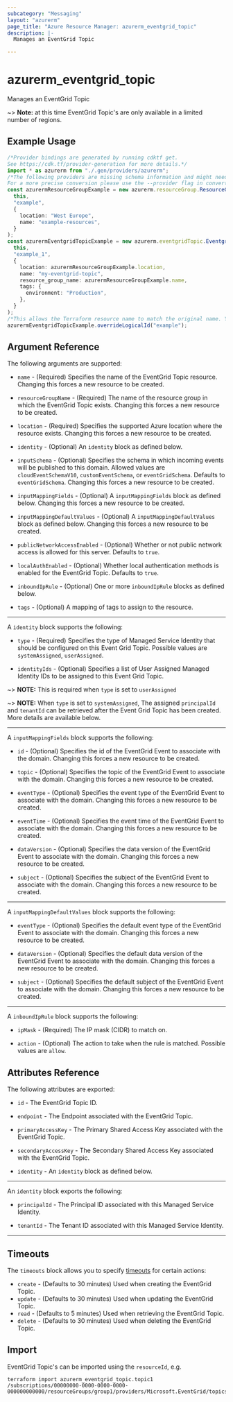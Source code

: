 ```yaml
---
subcategory: "Messaging"
layout: "azurerm"
page_title: "Azure Resource Manager: azurerm_eventgrid_topic"
description: |-
  Manages an EventGrid Topic

---
```


# azurerm\_eventgrid\_topic

Manages an EventGrid Topic

\~> **Note:** at this time EventGrid Topic's are only available in a limited number of regions.

## Example Usage

```typescript
/*Provider bindings are generated by running cdktf get.
See https://cdk.tf/provider-generation for more details.*/
import * as azurerm from "./.gen/providers/azurerm";
/*The following providers are missing schema information and might need manual adjustments to synthesize correctly: azurerm.
For a more precise conversion please use the --provider flag in convert.*/
const azurermResourceGroupExample = new azurerm.resourceGroup.ResourceGroup(
  this,
  "example",
  {
    location: "West Europe",
    name: "example-resources",
  }
);
const azurermEventgridTopicExample = new azurerm.eventgridTopic.EventgridTopic(
  this,
  "example_1",
  {
    location: azurermResourceGroupExample.location,
    name: "my-eventgrid-topic",
    resource_group_name: azurermResourceGroupExample.name,
    tags: {
      environment: "Production",
    },
  }
);
/*This allows the Terraform resource name to match the original name. You can remove the call if you don't need them to match.*/
azurermEventgridTopicExample.overrideLogicalId("example");

```

## Argument Reference

The following arguments are supported:

*   `name` - (Required) Specifies the name of the EventGrid Topic resource. Changing this forces a new resource to be created.

*   `resourceGroupName` - (Required) The name of the resource group in which the EventGrid Topic exists. Changing this forces a new resource to be created.

*   `location` - (Required) Specifies the supported Azure location where the resource exists. Changing this forces a new resource to be created.

*   `identity` - (Optional) An `identity` block as defined below.

*   `inputSchema` - (Optional) Specifies the schema in which incoming events will be published to this domain. Allowed values are `cloudEventSchemaV10`, `customEventSchema`, or `eventGridSchema`. Defaults to `eventGridSchema`. Changing this forces a new resource to be created.

*   `inputMappingFields` - (Optional) A `inputMappingFields` block as defined below. Changing this forces a new resource to be created.

*   `inputMappingDefaultValues` - (Optional) A `inputMappingDefaultValues` block as defined below. Changing this forces a new resource to be created.

*   `publicNetworkAccessEnabled` - (Optional) Whether or not public network access is allowed for this server. Defaults to `true`.

*   `localAuthEnabled` - (Optional) Whether local authentication methods is enabled for the EventGrid Topic. Defaults to `true`.

*   `inboundIpRule` - (Optional) One or more `inboundIpRule` blocks as defined below.

*   `tags` - (Optional) A mapping of tags to assign to the resource.

***

A `identity` block supports the following:

*   `type` - (Required) Specifies the type of Managed Service Identity that should be configured on this Event Grid Topic. Possible values are `systemAssigned`, `userAssigned`.

*   `identityIds` - (Optional) Specifies a list of User Assigned Managed Identity IDs to be assigned to this Event Grid Topic.

\~> **NOTE:** This is required when `type` is set to `userAssigned`

\~> **NOTE:** When `type` is set to `systemAssigned`, The assigned `principalId` and `tenantId` can be retrieved after the Event Grid Topic has been created. More details are available below.

***

A `inputMappingFields` block supports the following:

*   `id` - (Optional) Specifies the id of the EventGrid Event to associate with the domain. Changing this forces a new resource to be created.

*   `topic` - (Optional) Specifies the topic of the EventGrid Event to associate with the domain. Changing this forces a new resource to be created.

*   `eventType` - (Optional) Specifies the event type of the EventGrid Event to associate with the domain. Changing this forces a new resource to be created.

*   `eventTime` - (Optional) Specifies the event time of the EventGrid Event to associate with the domain. Changing this forces a new resource to be created.

*   `dataVersion` - (Optional) Specifies the data version of the EventGrid Event to associate with the domain. Changing this forces a new resource to be created.

*   `subject` - (Optional) Specifies the subject of the EventGrid Event to associate with the domain. Changing this forces a new resource to be created.

***

A `inputMappingDefaultValues` block supports the following:

*   `eventType` - (Optional) Specifies the default event type of the EventGrid Event to associate with the domain. Changing this forces a new resource to be created.

*   `dataVersion` - (Optional) Specifies the default data version of the EventGrid Event to associate with the domain. Changing this forces a new resource to be created.

*   `subject` - (Optional) Specifies the default subject of the EventGrid Event to associate with the domain. Changing this forces a new resource to be created.

***

A `inboundIpRule` block supports the following:

*   `ipMask` - (Required) The IP mask (CIDR) to match on.

*   `action` - (Optional) The action to take when the rule is matched. Possible values are `allow`.

## Attributes Reference

The following attributes are exported:

*   `id` - The EventGrid Topic ID.

*   `endpoint` - The Endpoint associated with the EventGrid Topic.

*   `primaryAccessKey` - The Primary Shared Access Key associated with the EventGrid Topic.

*   `secondaryAccessKey` - The Secondary Shared Access Key associated with the EventGrid Topic.

*   `identity` - An `identity` block as defined below.

***

An `identity` block exports the following:

*   `principalId` - The Principal ID associated with this Managed Service Identity.

*   `tenantId` - The Tenant ID associated with this Managed Service Identity.

***

## Timeouts

The `timeouts` block allows you to specify [timeouts](https://www.terraform.io/language/resources/syntax#operation-timeouts) for certain actions:

* `create` - (Defaults to 30 minutes) Used when creating the EventGrid Topic.
* `update` - (Defaults to 30 minutes) Used when updating the EventGrid Topic.
* `read` - (Defaults to 5 minutes) Used when retrieving the EventGrid Topic.
* `delete` - (Defaults to 30 minutes) Used when deleting the EventGrid Topic.

## Import

EventGrid Topic's can be imported using the `resourceId`, e.g.

```shell
terraform import azurerm_eventgrid_topic.topic1 /subscriptions/00000000-0000-0000-0000-000000000000/resourceGroups/group1/providers/Microsoft.EventGrid/topics/topic1
```
